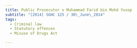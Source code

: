 ```yaml
---
title: Public Prosecutor v Muhammad Farid bin Mohd Yusop 
subtitle: "[2014] SGHC 125 / 30\_June\_2014"
tags:
  - Criminal law
  - Statutory offences
  - Misuse of Drugs Act

---
```


